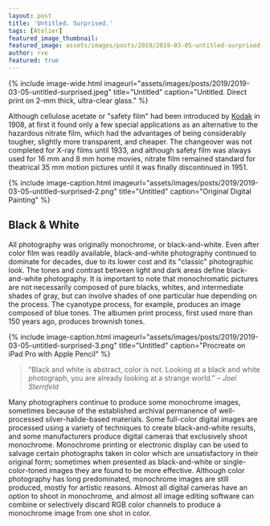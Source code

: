 ```yaml
---
layout: post
title: 'Untitled. Surprised.'
tags: [Atelier]
featured_image_thumbnail:
featured_image: assets/images/posts/2019/2019-03-05-untitled-surprised-2.png
author: rve
featured: true
---
```


{% include image-wide.html imageurl="assets/images/posts/2019/2019-03-05-untitled-surprised.jpeg" title="Untitled" caption="Untitled. Direct print on 2-mm thick, ultra-clear glass." %}

Although cellulose acetate or "safety film" had been introduced by [Kodak](https://en.wikipedia.org/wiki/Eastman_Kodak) in 1908, at first it found only a few special applications as an alternative to the hazardous nitrate film, which had the advantages of being considerably tougher, slightly more transparent, and cheaper. The changeover was not completed for X-ray films until 1933, and although safety film was always used for 16 mm and 8 mm home movies, nitrate film remained standard for theatrical 35 mm motion pictures until it was finally discontinued in 1951.

{% include image-caption.html imageurl="assets/images/posts/2019/2019-03-05-untitled-surprised-2.png" 
title="Untitled" caption="Original Digital Painting" %}

## Black & White

All photography was originally monochrome, or black-and-white. Even after color film was readily available, black-and-white photography continued to dominate for decades, due to its lower cost and its "classic" photographic look. The tones and contrast between light and dark areas define black-and-white photography. It is important to note that monochromatic pictures are not necessarily composed of pure blacks, whites, and intermediate shades of gray, but can involve shades of one particular hue depending on the process. The cyanotype process, for example, produces an image composed of blue tones. The albumen print process, first used more than 150 years ago, produces brownish tones.

{% include image-caption.html imageurl="assets/images/posts/2019/2019-03-05-untitled-surprised-3.png" 
title="Untitled" caption="Procreate on iPad Pro with Apple Pencil" %}

>“Black and white is abstract, color is not. Looking at a black and white photograph, you are already looking at a strange world.” <cite>– Joel Sternfeld</cite>

Many photographers continue to produce some monochrome images, sometimes because of the established archival permanence of well-processed silver-halide-based materials. Some full-color digital images are processed using a variety of techniques to create black-and-white results, and some manufacturers produce digital cameras that exclusively shoot monochrome. Monochrome printing or electronic display can be used to salvage certain photographs taken in color which are unsatisfactory in their original form; sometimes when presented as black-and-white or single-color-toned images they are found to be more effective. Although color photography has long predominated, monochrome images are still produced, mostly for artistic reasons. Almost all digital cameras have an option to shoot in monochrome, and almost all image editing software can combine or selectively discard RGB color channels to produce a monochrome image from one shot in color.